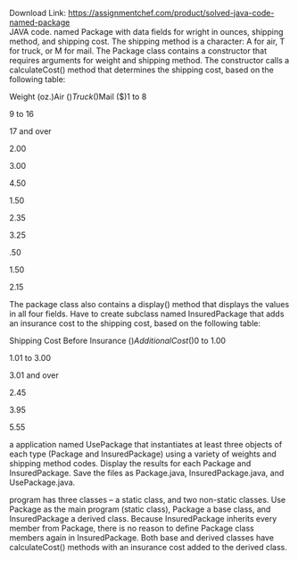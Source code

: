 Download Link: https://assignmentchef.com/product/solved-java-code-named-package
<br>
JAVA code. named Package with data fields for wright in ounces, shipping method, and shipping cost. The shipping method is a character: A for air, T for truck, or M for mail. The Package class contains a constructor that requires arguments for weight and shipping method. The constructor calls a calculateCost() method that determines the shipping cost, based on the following table:

Weight (oz.)Air ($)Truck ($)Mail ($)1 to 8

9 to 16

17 and over

2.00

3.00

4.50

1.50

2.35

3.25

.50

1.50

2.15

The package class also contains a display() method that displays the values in all four fields. Have to create subclass named InsuredPackage that adds an insurance cost to the shipping cost, based on the following table:

Shipping Cost Before Insurance ($)Additional Cost ($)0 to 1.00

1.01 to 3.00

3.01 and over

2.45

3.95

5.55

a application named UsePackage that instantiates at least three objects of each type (Package and InsuredPackage) using a variety of weights and shipping method codes. Display the results for each Package and InsuredPackage. Save the files as Package.java, InsuredPackage.java, and UsePackage.java.

program has three classes – a static class, and two non-static classes. Use Package as the main program (static class), Package a base class, and InsuredPackage a derived class. Because InsuredPackage inherits every member from Package, there is no reason to define Package class members again in InsuredPackage. Both base and derived classes have calculateCost() methods with an insurance cost added to the derived class.